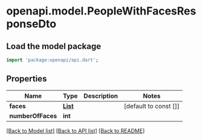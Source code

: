 # openapi.model.PeopleWithFacesResponseDto

## Load the model package
```dart
import 'package:openapi/api.dart';
```

## Properties
Name | Type | Description | Notes
------------ | ------------- | ------------- | -------------
**faces** | [**List<PersonWithFacesResponseDto>**](PersonWithFacesResponseDto.md) |  | [default to const []]
**numberOfFaces** | **int** |  | 

[[Back to Model list]](../README.md#documentation-for-models) [[Back to API list]](../README.md#documentation-for-api-endpoints) [[Back to README]](../README.md)


